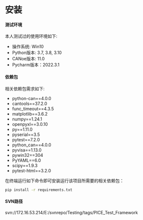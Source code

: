 # 安装

#### 测试环境

本人测试过的使用环境如下:

- 操作系统: Win10
- Python版本: 3.7, 3.8, 3.10
- CANoe版本: 11.0
- Pycharm版本：2022.3.1

#### 依赖包 

相关依赖包需求如下:

- python-can==4.0.0
- cantools==37.2.0
- func_timeout==4.3.5
- matplotlib==3.6.2
- numpy==1.24.1
- openpyxl==3.0.10
- py==1.11.0
- pyserial==3.5
- pytest==7.2.0
- python_can==4.0.0
- pyvisa==1.13.0
- pywin32==304
- PyYAML==6.0
- scipy==1.9.3
- pytest-html==3.2.0

在终端运行如下命令即可安装运行该项目所需要的相关依赖包：

```sh
pip install -r requirements.txt
```

#### SVN路径

svn://172.16.53.214/E:/svnrepo/Testing/tags/PICE_Test_Framework